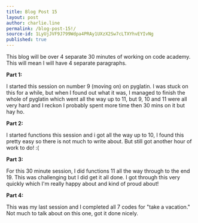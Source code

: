 ```yaml
---
title: Blog Post 15
layout: post
author: charlie.line
permalink: /blog-post-15!/
source-id: 1LyUjJVF9J799Wdpa4PRAy1UXzX2Sw7cLTXYhvEYIvNg
published: true
---
```

This blog will be over 4 separate 30 minutes of working on code academy. This will mean I will have 4 separate paragraphs.

**Part 1:**

I started this session on number 9 (moving on) on pyglatin. I was stuck on this for a while, but when I found out what it was, I managed to finish the whole of pyglatin which went all the way up to 11, but 9, 10 and 11 were all very hard and I reckon I probably spent more time then 30 mins on it but hay ho.

**Part 2:**

I started functions this session and i got all the way up to 10, I found this pretty easy so there is not much to write about. But still got another hour of work to do! :(

**Part 3:**

For this 30 minute session, I did functions 11 all the way through to the end 19. This was challenging but I did get it all done. I got through this very quickly which I'm really happy about and kind of proud about!

**Part 4:**

This was my last session and I completed all 7 codes for "take a vacation." Not much to talk about on this one, got it done nicely.

